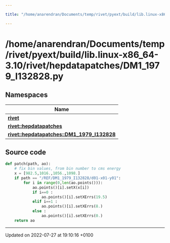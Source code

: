 ```yaml
---

title: "/home/anarendran/Documents/temp/rivet/pyext/build/lib.linux-x86_64-3.10/rivet/hepdatapatches/DM1_1979_I132828.py"

---
```


# /home/anarendran/Documents/temp/rivet/pyext/build/lib.linux-x86_64-3.10/rivet/hepdatapatches/DM1_1979_I132828.py



## Namespaces

| Name           |
| -------------- |
| **[rivet](http://example.org/namespaces/namespacerivet/)**  |
| **[rivet::hepdatapatches](http://example.org/namespaces/namespacerivet_1_1hepdatapatches/)**  |
| **[rivet::hepdatapatches::DM1_1979_I132828](http://example.org/namespaces/namespacerivet_1_1hepdatapatches_1_1dm1__1979__i132828/)**  |




## Source code

```python
def patch(path, ao):
    # fix bin values, from bin number to cms energy
    x = [982.5,1016.,1056.,1098.]
    if path == "/REF/DM1_1979_I132828/d01-x01-y01":
        for i in range(0,len(ao.points())):
            ao.points()[i].setX(x[i])
            if i==0 :
                ao.points()[i].setXErrs(19.5)
            elif i==1 :
                ao.points()[i].setXErrs(8.)
            else :
                ao.points()[i].setXErrs(0.)
    return ao
```


-------------------------------

Updated on 2022-07-27 at 19:10:16 +0100
